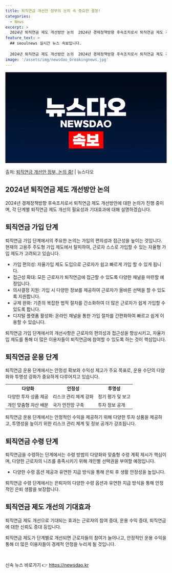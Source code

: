```yaml
---
title: 퇴직연금 개선안 정부의 논의 속 중요한 결정!
categories:
  - News
excerpt: >
  2024년 퇴직연금 제도 개선방안 논의  2024년 경제정책방향 후속조치로서 퇴직연금 제도 개선방안에 대한 …
feature_text: >
  ## seoulnews 실시간 뉴스 속보입니다.

  2024년 퇴직연금 제도 개선방안 논의  2024년 경제정책방향 후속조치로서 퇴직연금 제도 개선방안에 대한 …
image: '/assets/img/newsdao_breakingnews.jpg'
---
```


![뉴스다오 속보](/assets/img/newsdao_breakingnews.jpg)

<p>출처: <a href="https://newsdao.kr/4380" rel="dofollow">퇴직연금 개선안 정부, 논의 중!</a> | 뉴스다오</p>

<h2 data-ke-size="size26">2024년 퇴직연금 제도 개선방안 논의</h2>
2024년 경제정책방향 후속조치로서 퇴직연금 제도 개선방안에 대한 논의가 진행 중이며, 각 단계별 퇴직연금 제도 개선의 필요성과 기대효과에 대해 설명하겠습니다.

<h2 data-ke-size="size24">퇴직연금 가입 단계</h2>
<p data-ke-size="size16">퇴직연금 가입 단계에서의 주요한 논의는 가입의 편의성과 접근성을 높이는 것입니다. 현재의 고용주 주도형 가입 제도에서 탈피하여, 근로자 스스로 가입할 수 있는 자율형 가입 제도가 고려되고 있습니다.</p>

<ul>
    <li>가입 편의성: 자율가입 제도 도입으로 근로자가 쉽고 빠르게 가입 할 수 있게 됩니다.</li>
    <li>접근성 확대: 모든 근로자가 퇴직연금에 접근할 수 있도록 다양한 채널을 마련할 예정입니다.</li>
    <li>의사결정 지원: 가입 시 다양한 정보를 제공하여 근로자가 올바른 선택을 할 수 있도록 지원합니다.</li>
    <li>규제 완화: 기존의 복잡한 법적 절차를 간소화하여 더 많은 근로자가 쉽게 가입할 수 있도록 합니다.</li>
    <li>디지털 플랫폼 활성화: 온라인 채널을 통한 가입 절차를 간편화하여 빠르고 쉽게 이용할 수 있습니다.</li>
</ul>

<p data-ke-size="size16">퇴직연금 가입 단계에서의 개선사항은 근로자의 편의성과 접근성을 향상시키고, 자율가입 제도를 통해 더 많은 이용자들이 퇴직연금에 참여할 수 있도록 하는 것이 핵심입니다.</p>

<h2 data-ke-size="size24">퇴직연금 운용 단계</h2>
<p data-ke-size="size16">퇴직연금 운용 단계에서는 안정성 확보와 수익성 제고가 주요 목표로, 운용 수단의 다양화와 투명성 강화가 중요하게 다루어지고 있습니다.</p>

<table>
    <tr>
        <td style="text-align: center; height: 17px;"><b>다양화</b></td>
        <td style="text-align: center; height: 17px;"><b>안정성</b></td>
        <td style="text-align: center; height: 17px;"><b>투명성</b></td>
    </tr>
    <tr>
        <td>다양한 투자 상품 제공</td>
        <td>리스크 관리 체계 강화</td>
        <td>정기 평가 및 보고</td>
    </tr>
    <tr>
        <td>개인 맞춤형 자산 배분</td>
        <td>국가 안전망 구축</td>
        <td>투자 정보 공개</td>
    </tr>
</table>

<p data-ke-size="size16">퇴직연금 운용 단계에서는 안정적인 수익을 제공하기 위해 다양한 투자 상품을 제공하고, 투명성을 높이기 위한 리스크 관리 체계 및 정보 공개가 강조됩니다.</p>

<h2 data-ke-size="size24">퇴직연금 수령 단계</h2>
<p data-ke-size="size16">퇴직연금을 수령하는 단계에서는 수령 방법의 다양화와 맞춤형 수령 계획 제시가 핵심이며, 다양한 근로자의 니즈를 충족시키기 위해 개인별 선택권을 부여할 예정입니다.</p>

<ul>
    <li>다양한 수령 옵션 제공과 유연한 지급 방식을 통해 은퇴 후 생활 안정성을 높입니다.</li>
</ul>

<p data-ke-size="size16">퇴직연금 수령 단계에서는 은퇴자의 다양한 수령 옵션과 유연한 지급 방식을 통해 안정적인 은퇴 생활을 보장합니다.</p>

<h2 data-ke-size="size24">퇴직연금 제도 개선의 기대효과</h2>
<p data-ke-size="size16">퇴직연금 제도 개선으로 기대되는 효과는 근로자의 참여 증대, 운용 수익 증대, 퇴직연금에 대한 신뢰도 증대 등입니다.</p>

<p data-ke-size="size16">퇴직연금 제도가 단계별로 개선되면 근로자들의 참여가 늘어나고, 안정적인 운용 수익을 통해 더 많은 이용자들이 경제적 안정을 누리게 될 것입니다.</p>

<p data-ke-size="size16">&nbsp;</p> 

신속 뉴스 바로가기 👉 <a href="https://newsdao.kr" rel="dofollow">https://newsdao.kr</a>


